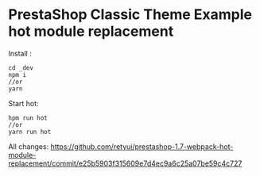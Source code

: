 # PrestaShop Classic Theme Example hot module replacement

Install :
```
cd _dev
npm i 
//or
yarn 
```

Start hot:
```
hpm run hot
//or
yarn run hot
```
All changes:
https://github.com/retyui/prestashop-1.7-webpack-hot-module-replacement/commit/e25b5903f315609e7d4ec9a6c25a07be59c4c727
